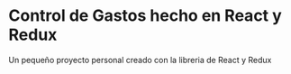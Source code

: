 # Control de Gastos hecho en React y Redux

Un pequeño proyecto personal creado con la libreria de React y Redux
